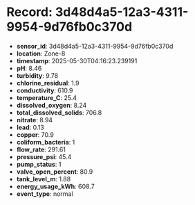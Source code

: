 # Record: 3d48d4a5-12a3-4311-9954-9d76fb0c370d

- **sensor_id**: 3d48d4a5-12a3-4311-9954-9d76fb0c370d
- **location**: Zone-8
- **timestamp**: 2025-05-30T04:16:23.239191
- **pH**: 8.46
- **turbidity**: 9.78
- **chlorine_residual**: 1.9
- **conductivity**: 610.9
- **temperature_C**: 25.4
- **dissolved_oxygen**: 8.24
- **total_dissolved_solids**: 706.8
- **nitrate**: 8.94
- **lead**: 0.13
- **copper**: 70.9
- **coliform_bacteria**: 1
- **flow_rate**: 291.61
- **pressure_psi**: 45.4
- **pump_status**: 1
- **valve_open_percent**: 80.9
- **tank_level_m**: 1.88
- **energy_usage_kWh**: 608.7
- **event_type**: normal